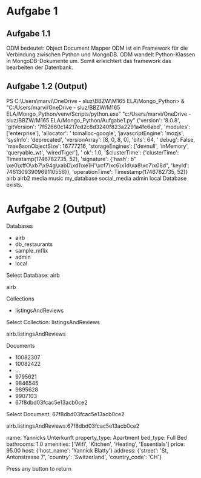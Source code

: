 # Aufgabe 1

## Aufgabe 1.1

ODM bedeutet: Object Document Mapper
ODM ist ein Framework für die Verbindung zwischen Python und MongoDB.
ODM wandelt Python-Klassen in MongoDB-Dokumente um. Somit erleichtert das framework das bearbeiten der Datenbank.

## Aufgabe 1.2 (Output)

PS C:\Users\marvi\OneDrive - sluz\BBZW\M165 ELA\Mongo_Python> & "C:/Users/marvi/OneDrive - sluz/BBZW/M165
ELA/Mongo_Python/venv/Scripts/python.exe" "c:/Users/marvi/OneDrive - sluz/BBZW/M165 ELA/Mongo_Python/Aufgabe1.py"
{'version': '8.0.8', 'gitVersion': '7f52660c14217ed2c8d3240f823a2291a4fe6abd', 'modules': ['enterprise'], 'allocator': '
tcmalloc-google', 'javascriptEngine': 'mozjs', 'sysInfo': 'deprecated', 'versionArray': [8, 0, 8, 0], 'bits': 64, '
debug': False, 'maxBsonObjectSize': 16777216, 'storageEngines': ['devnull', 'inMemory', 'queryable_wt', 'wiredTiger'], '
ok': 1.0, '$clusterTime': {'clusterTime': Timestamp(1746782735, 52), 'signature': {'hash': b"
\xe0\xffO\xb7\x94g\xabD\xd1\xe1H'\xcf7\xc6\x1d\xa8\xc7\x08d", 'keyId': 7461309390969110556}}, 'operationTime':
Timestamp(1746782735, 52)}
airb
airb2
media
music
my_database
social_media
admin
local
Database exists.

# Aufgabe 2 (Output)

Databases

- airb
- db_restaurants
- sample_mflix
- admin
- local

Select Database: airb

airb

Collections

- listingsAndReviews

Select Collection: listingsAndReviews

airb.listingsAndReviews

Documents

- 10082307
- 10082422
- ...
- 9795621
- 9846545
- 9895628
- 9907103
- 67f8dbd03fcac5e13acb0ce2

Select Document: 67f8dbd03fcac5e13acb0ce2

airb.listingsAndReviews.67f8dbd03fcac5e13acb0ce2

name: Yannicks Unterkunft
property_type: Apartment
bed_type: Full Bed
bathrooms: 1.0
amenities: ['Wifi', 'Kitchen', 'Heating', 'Essentials']
price: 95.00
host: {'host_name': 'Yannick Blatty'}
address: {'street': 'St, Antonstrasse 7', 'country': 'Switzerland', 'country_code': 'CH'}

Press any button to return